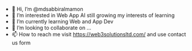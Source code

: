 - 👋 Hi, I’m @mdsabbiralmamon
- 👀 I’m interested in Web App AI still growing my interests of learning
- 🌱 I’m currently learning Web and App Dev
- 💞️ I’m looking to collaborate on ...
- 📫 How to reach me visit https://web3solutionsltd.com/ and use contact us form

<!---
mdsabbiralmamon/mdsabbiralmamon is a ✨ special ✨ repository because its `README.md` (this file) appears on your GitHub profile.
You can click the Preview link to take a look at your changes.
--->
